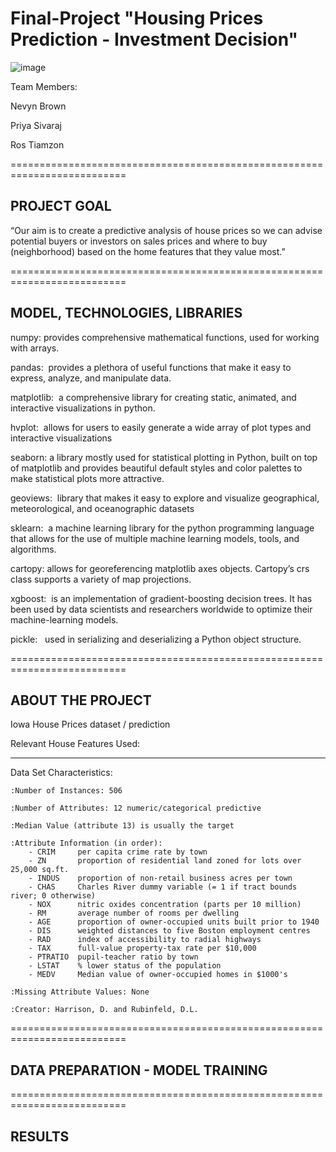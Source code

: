 # Final-Project "Housing Prices Prediction - Investment Decision"

![image](https://highworthcitizen.com/wp-content/uploads/2019/12/real-estate-market.jpg)

Team Members:

Nevyn Brown

Priya Sivaraj

Ros Tiamzon

==========================================================================

## PROJECT GOAL

“Our aim is to create a predictive analysis of house prices so we can advise potential buyers or investors on sales prices and where to buy (neighborhood) based on the home features that they value most.”


==========================================================================

## MODEL, TECHNOLOGIES, LIBRARIES

numpy: provides comprehensive mathematical functions, used for working with arrays. 

pandas:  provides a plethora of useful functions that make it easy to express, analyze, and manipulate data.

matplotlib:  a comprehensive library for creating static, animated, and interactive visualizations in python.

hvplot:  allows for users to easily generate a wide array of plot types and interactive visualizations 

seaborn: a library mostly used for statistical plotting in Python, built on top of matplotlib and provides beautiful default styles and color palettes to make statistical plots more attractive.

geoviews:  library that makes it easy to explore and visualize geographical, meteorological, and oceanographic datasets

sklearn:  a machine learning library for the python programming language that allows for the use of multiple machine learning models, tools, and algorithms.

cartopy: allows for georeferencing matplotlib axes objects. Cartopy’s crs class supports a variety of map projections.

xgboost:  is an implementation of gradient-boosting decision trees. It has been used by data scientists and researchers worldwide to optimize their machine-learning models.

pickle:   used in serializing and deserializing a Python object structure. 


==========================================================================

## ABOUT THE PROJECT
Iowa House Prices dataset / prediction

Relevant House Features Used:


------
Data Set Characteristics:  

    :Number of Instances: 506 

    :Number of Attributes: 12 numeric/categorical predictive
    
    :Median Value (attribute 13) is usually the target

    :Attribute Information (in order):
        - CRIM     per capita crime rate by town
        - ZN       proportion of residential land zoned for lots over 25,000 sq.ft.
        - INDUS    proportion of non-retail business acres per town
        - CHAS     Charles River dummy variable (= 1 if tract bounds river; 0 otherwise)
        - NOX      nitric oxides concentration (parts per 10 million)
        - RM       average number of rooms per dwelling
        - AGE      proportion of owner-occupied units built prior to 1940
        - DIS      weighted distances to five Boston employment centres
        - RAD      index of accessibility to radial highways
        - TAX      full-value property-tax rate per $10,000
        - PTRATIO  pupil-teacher ratio by town
        - LSTAT    % lower status of the population
        - MEDV     Median value of owner-occupied homes in $1000's

    :Missing Attribute Values: None

    :Creator: Harrison, D. and Rubinfeld, D.L.


==========================================================================

## DATA PREPARATION - MODEL TRAINING

==========================================================================

## RESULTS
